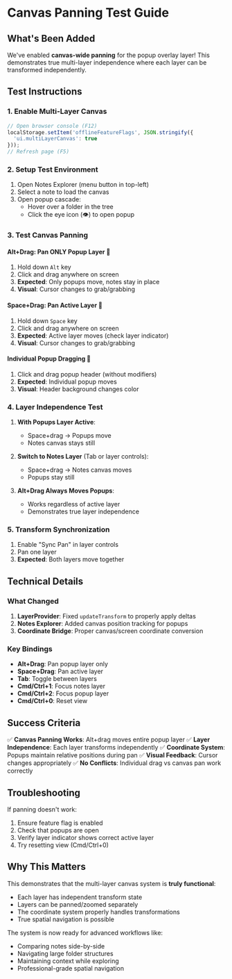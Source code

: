 # Canvas Panning Test Guide

## What's Been Added

We've enabled **canvas-wide panning** for the popup overlay layer! This demonstrates true multi-layer independence where each layer can be transformed independently.

## Test Instructions

### 1. Enable Multi-Layer Canvas
```javascript
// Open browser console (F12)
localStorage.setItem('offlineFeatureFlags', JSON.stringify({
  'ui.multiLayerCanvas': true
}));
// Refresh page (F5)
```

### 2. Setup Test Environment
1. Open Notes Explorer (menu button in top-left)
2. Select a note to load the canvas
3. Open popup cascade:
   - Hover over a folder in the tree
   - Click the eye icon (👁) to open popup

### 3. Test Canvas Panning

#### **Alt+Drag: Pan ONLY Popup Layer** 🎯
1. Hold down `Alt` key
2. Click and drag anywhere on screen
3. **Expected**: Only popups move, notes stay in place
4. **Visual**: Cursor changes to grab/grabbing

#### **Space+Drag: Pan Active Layer** 🎯
1. Hold down `Space` key
2. Click and drag anywhere on screen
3. **Expected**: Active layer moves (check layer indicator)
4. **Visual**: Cursor changes to grab/grabbing

#### **Individual Popup Dragging** 🎯
1. Click and drag popup header (without modifiers)
2. **Expected**: Individual popup moves
3. **Visual**: Header background changes color

### 4. Layer Independence Test

1. **With Popups Layer Active**:
   - Space+drag → Popups move
   - Notes canvas stays still
   
2. **Switch to Notes Layer** (Tab or layer controls):
   - Space+drag → Notes canvas moves
   - Popups stay still

3. **Alt+Drag Always Moves Popups**:
   - Works regardless of active layer
   - Demonstrates true layer independence

### 5. Transform Synchronization

1. Enable "Sync Pan" in layer controls
2. Pan one layer
3. **Expected**: Both layers move together

## Technical Details

### What Changed
1. **LayerProvider**: Fixed `updateTransform` to properly apply deltas
2. **Notes Explorer**: Added canvas position tracking for popups
3. **Coordinate Bridge**: Proper canvas/screen coordinate conversion

### Key Bindings
- **Alt+Drag**: Pan popup layer only
- **Space+Drag**: Pan active layer
- **Tab**: Toggle between layers
- **Cmd/Ctrl+1**: Focus notes layer
- **Cmd/Ctrl+2**: Focus popup layer
- **Cmd/Ctrl+0**: Reset view

## Success Criteria

✅ **Canvas Panning Works**: Alt+drag moves entire popup layer
✅ **Layer Independence**: Each layer transforms independently
✅ **Coordinate System**: Popups maintain relative positions during pan
✅ **Visual Feedback**: Cursor changes appropriately
✅ **No Conflicts**: Individual drag vs canvas pan work correctly

## Troubleshooting

If panning doesn't work:
1. Ensure feature flag is enabled
2. Check that popups are open
3. Verify layer indicator shows correct active layer
4. Try resetting view (Cmd/Ctrl+0)

## Why This Matters

This demonstrates that the multi-layer canvas system is **truly functional**:
- Each layer has independent transform state
- Layers can be panned/zoomed separately
- The coordinate system properly handles transformations
- True spatial navigation is possible

The system is now ready for advanced workflows like:
- Comparing notes side-by-side
- Navigating large folder structures
- Maintaining context while exploring
- Professional-grade spatial navigation